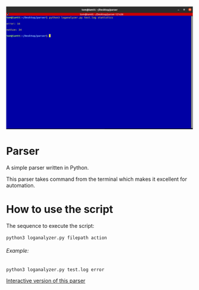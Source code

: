 ![Parser](https://raw.githubusercontent.com/tomost2019/parser/automation/assets/images/automation.png)

# Parser
A simple parser written in Python. 

This parser takes command from the terminal which makes it excellent for automation.

# How to use the script

The sequence to execute the script:

`python3 loganalyzer.py filepath action`

###### Example:

`python3 loganalyzer.py test.log error`

[Interactive version of this parser](https://github.com/tomost2019/parser/tree/main)
